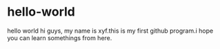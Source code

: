 # hello-world
hello world
hi guys,
my name is xyf.this is my first github program.i hope you can learn somethings from here.
